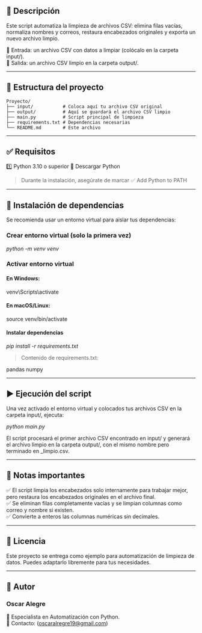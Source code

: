 

## 📌 Descripción

Este script automatiza la limpieza de archivos CSV: elimina filas vacías, normaliza nombres y correos, restaura encabezados originales y exporta un nuevo archivo limpio.

🔹 Entrada:  un archivo CSV con datos a limpiar (colócalo en la carpeta input/).  
🔹 Salida:  un archivo CSV limpio en la carpeta output/.  


---

## 📂 Estructura del proyecto
```plaintext
Proyecto/
├── input/           # Coloca aquí tu archivo CSV original
├── output/          # Aquí se guardará el archivo CSV limpio
├── main.py          # Script principal de limpieza
├── requirements.txt # Dependencias necesarias
└── README.md        # Este archivo
```

---

## ✅ Requisitos

1️⃣ Python 3.10 o superior
🔗 Descargar Python

> Durante la instalación, asegúrate de marcar ✅ Add Python to PATH




---

## 🔧 Instalación de dependencias

Se recomienda usar un entorno virtual para aislar tus dependencias:

### Crear entorno virtual (solo la primera vez)
*python -m venv venv*

### Activar entorno virtual

#### En Windows:
venv\Scripts\activate

#### En macOS/Linux:
source venv/bin/activate

#### Instalar dependencias
*pip install -r requirements.txt*

> Contenido de requirements.txt:

pandas
numpy


---

## ▶️ Ejecución del script

Una vez activado el entorno virtual y colocados tus archivos CSV en la carpeta input/, ejecuta:

*python main.py*

El script procesará el primer archivo CSV encontrado en input/ y generará el archivo limpio en la carpeta output/, con el mismo nombre pero terminado en _limpio.csv.


---

## 🚨 Notas importantes

✅ El script limpia los encabezados solo internamente para trabajar mejor, pero restaura los encabezados originales en el archivo final.  
✅ Se eliminan filas completamente vacías y se limpian columnas como correo y nombre si existen.  
✅ Convierte a enteros las columnas numéricas sin decimales.  


---

## 📄 Licencia

Este proyecto se entrega como ejemplo para automatización de limpieza de datos. Puedes adaptarlo libremente para tus necesidades.


---

## 🤝 Autor

### Oscar Alegre
💼 Especialista en Automatización con Python.  
📧 Contacto: (oscaralregre19@gmail.com)
